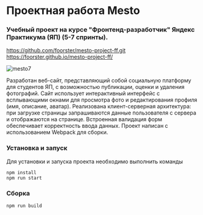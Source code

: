 # Проектная работа Mesto
### Учебный проект на курсе "Фронтенд-разработчик" Яндекс Практикума (ЯП) (5-7 спринты).
https://github.com/foorster/mesto-project-ff.git
https://foorster.github.io/mesto-project-ff/

![mesto7](https://github.com/user-attachments/assets/4ee63769-f647-4221-a764-1f9ccb476691)

Разработан веб-сайт, представляющий собой социальную платформу для студентов ЯП, с возможностью публикации, оценки и удаления фотографий. Сайт использует интерактивный интерфейс с всплывающими окнами для просмотра фото и редактирования профиля (имя, описание, аватар). Реализована клиент-серверная архитектура: при загрузке страницы запрашиваются данные пользователя с сервера и отображаются на странице. Встроенная валидация форм обеспечивает корректность ввода данных. Проект написан с использованием Webpack для сборки.

### Установка и запуск
Для установки и запуска проекта необходимо выполнить команды
```
npm install
npm run start
```

### Сборка
```
npm run build
```
